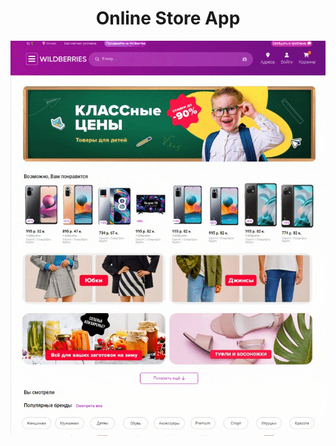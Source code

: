 <div align="center">

# Online Store App

<!-- DESCRIPTION -->

![Screen page][screen]

[screen]: gif/web-tutorial.gif
</div>
